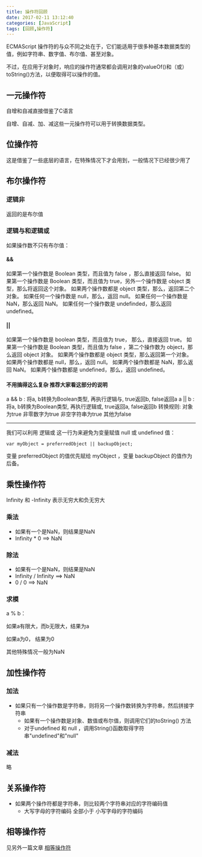 ```yaml
---
title: 操作符回顾
date: 2017-02-11 13:12:40
categories: [JavaScript]
tags: [回顾,操作符]
---
```


ECMAScript 操作符的与众不同之处在于，它们能适用于很多种基本数据类型的值，例如字符串、数字值、布尔值、甚至对象。

不过，在应用于对象时，响应的操作符通常都会调用对象的valueOf()和（或）toString()方法，以便取得可以操作的值。

<!--more-->

## 一元操作符

自增和自减直接借鉴了C语言

自增、自减、加、减这些一元操作符可以用于转换数据类型。

## 位操作符

这是借鉴了一些底层的语言，在特殊情况下才会用到，一般情况下已经很少用了

## 布尔操作符

### 逻辑非

返回的是布尔值

### 逻辑与和逻辑或

如果操作数不只有布尔值：

#### &&

如果第一个操作数是 Boolean 类型，而且值为 false ，那么直接返回 false。 
如果第一个操作数是 Boolean 类型，而且值为 true，另外一个操作数是 object 类型，那么将返回这个对象。 
如果两个操作数都是 object 类型，那么，返回第二个对象。 
如果任何一个操作数是 null，那么，返回 null。 
如果任何一个操作数是 NaN，那么返回 NaN。 
如果任何一个操作数是 undefinded，那么返回 undefined。 

#### ||

如果第一个操作数是 boolean 类型，而且值为 true， 那么，直接返回 true。 
如果第一个操作数是 Boolean 类型，而且值为 false ，第二个操作数为 object，那么返回 object 对象。 
如果两个操作数都是 object 类型，那么返回第一个对象。 
如果两个操作数都是 null，那么，返回 null。 
如果两个操作数都是 NaN，那么返回 NaN。 
如果两个操作数都是 undefined，那么，返回 undefined。

#### 不用搞得这么复杂 推荐大家看这部分的说明

a && b : 将a, b转换为Boolean类型, 再执行逻辑与, true返回b, false返回a 
a || b : 将a, b转换为Boolean类型, 再执行逻辑或, true返回a, false返回b 
转换规则: 
对象为true 
非零数字为true 
非空字符串为true 
其他为false

------

我们可以利用 逻辑或 这一行为来避免为变量赋值 null 或 undefined 值：

```
var myObject = preferredObject || backupObject;
```

变量 preferredObject 的值优先赋给 myObject ，变量 backupObject 的值作为后备。

## 乘性操作符

Infinity 和 -Infinity 表示无穷大和负无穷大

### 乘法

- 如果有一个是NaN，则结果是NaN
- Infinity * 0 ==> NaN

### 除法

- 如果有一个是NaN，则结果是NaN
- Infinity / Infinity ==> NaN
- 0 / 0 ==> NaN

### 求模

a % b：

如果a有限大，而b无限大，结果为a

如果a为0， 结果为0

其他特殊情况一般为NaN

## 加性操作符

### 加法

- 如果只有一个操作数是字符串，则将另一个操作数转换为字符串，然后拼接字符串
  - 如果有一个操作数是对象、数值或布尔值，则调用它们的toString() 方法
  - 对于undefined 和 null ，调用String()函数取得字符串"undefined"和"null"

### 减法

略

## 关系操作符

- 如果两个操作符都是字符串，则比较两个字符串对应的字符编码值
  - 大写字母的字符编码 全部小于 小写字母的字符编码

## 相等操作符

见另外一篇文章 [相等操作符](https://alexzhong22c.github.io/2017/02/11/equality-operators/)